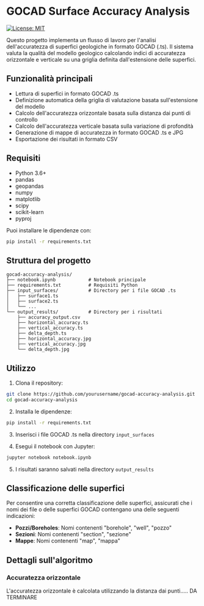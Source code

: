 # GOCAD Surface Accuracy Analysis

[![License: MIT](https://img.shields.io/badge/License-MIT-yellow.svg)](https://opensource.org/licenses/MIT)

Questo progetto implementa un flusso di lavoro per l'analisi dell'accuratezza di superfici geologiche in formato GOCAD (.ts). Il sistema valuta la qualità del modello geologico calcolando indici di accuratezza orizzontale e verticale su una griglia definita dall'estensione delle superfici.

## Funzionalità principali

- Lettura di superfici in formato GOCAD .ts
- Definizione automatica della griglia di valutazione basata sull'estensione del modello
- Calcolo dell'accuratezza orizzontale basata sulla distanza dai punti di controllo
- Calcolo dell'accuratezza verticale basata sulla variazione di profondità
- Generazione di mappe di accuratezza in formato GOCAD .ts e JPG
- Esportazione dei risultati in formato CSV

## Requisiti

- Python 3.6+
- pandas
- geopandas
- numpy
- matplotlib
- scipy
- scikit-learn
- pyproj

Puoi installare le dipendenze con:

```bash
pip install -r requirements.txt
```

## Struttura del progetto

```
gocad-accuracy-analysis/
├── notebook.ipynb            # Notebook principale
├── requirements.txt          # Requisiti Python
├── input_surfaces/           # Directory per i file GOCAD .ts
│   ├── surface1.ts
│   ├── surface2.ts
│   └── ...
└── output_results/           # Directory per i risultati
    ├── accuracy_output.csv
    ├── horizontal_accuracy.ts
    ├── vertical_accuracy.ts
    ├── delta_depth.ts
    ├── horizontal_accuracy.jpg
    ├── vertical_accuracy.jpg
    └── delta_depth.jpg
```

## Utilizzo

1. Clona il repository:

```bash
git clone https://github.com/yourusername/gocad-accuracy-analysis.git
cd gocad-accuracy-analysis
```

2. Installa le dipendenze:

```bash
pip install -r requirements.txt
```

3. Inserisci i file GOCAD .ts nella directory `input_surfaces`

4. Esegui il notebook con Jupyter:

```bash
jupyter notebook notebook.ipynb
```

5. I risultati saranno salvati nella directory `output_results`

## Classificazione delle superfici

Per consentire una corretta classificazione delle superfici, assicurati che i nomi dei file o delle superfici GOCAD contengano una delle seguenti indicazioni:

- **Pozzi/Boreholes**: Nomi contenenti "borehole", "well", "pozzo"
- **Sezioni**: Nomi contenenti "section", "sezione"
- **Mappe**: Nomi contenenti "map", "mappa"

## Dettagli sull'algoritmo

### Accuratezza orizzontale
L'accuratezza orizzontale è calcolata utilizzando la distanza dai punti..... DA TERMINARE